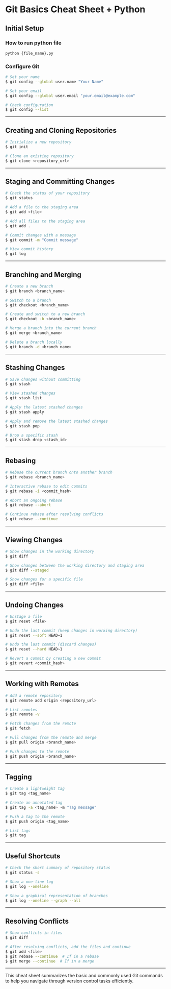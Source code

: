 # Git Basics Cheat Sheet + Python

## Initial Setup

### How to run python file

```bash
python {file_name}.py
```

### Configure Git

```bash
# Set your name
$ git config --global user.name "Your Name"

# Set your email
$ git config --global user.email "your.email@example.com"

# Check configuration
$ git config --list
```

---

## Creating and Cloning Repositories

```bash
# Initialize a new repository
$ git init

# Clone an existing repository
$ git clone <repository_url>
```

---

## Staging and Committing Changes

```bash
# Check the status of your repository
$ git status

# Add a file to the staging area
$ git add <file>

# Add all files to the staging area
$ git add .

# Commit changes with a message
$ git commit -m "Commit message"

# View commit history
$ git log
```

---

## Branching and Merging

```bash
# Create a new branch
$ git branch <branch_name>

# Switch to a branch
$ git checkout <branch_name>

# Create and switch to a new branch
$ git checkout -b <branch_name>

# Merge a branch into the current branch
$ git merge <branch_name>

# Delete a branch locally
$ git branch -d <branch_name>
```

---

## Stashing Changes

```bash
# Save changes without committing
$ git stash

# View stashed changes
$ git stash list

# Apply the latest stashed changes
$ git stash apply

# Apply and remove the latest stashed changes
$ git stash pop

# Drop a specific stash
$ git stash drop <stash_id>
```

---

## Rebasing

```bash
# Rebase the current branch onto another branch
$ git rebase <branch_name>

# Interactive rebase to edit commits
$ git rebase -i <commit_hash>

# Abort an ongoing rebase
$ git rebase --abort

# Continue rebase after resolving conflicts
$ git rebase --continue
```

---

## Viewing Changes

```bash
# Show changes in the working directory
$ git diff

# Show changes between the working directory and staging area
$ git diff --staged

# Show changes for a specific file
$ git diff <file>
```

---

## Undoing Changes

```bash
# Unstage a file
$ git reset <file>

# Undo the last commit (keep changes in working directory)
$ git reset --soft HEAD~1

# Undo the last commit (discard changes)
$ git reset --hard HEAD~1

# Revert a commit by creating a new commit
$ git revert <commit_hash>
```

---

## Working with Remotes

```bash
# Add a remote repository
$ git remote add origin <repository_url>

# List remotes
$ git remote -v

# Fetch changes from the remote
$ git fetch

# Pull changes from the remote and merge
$ git pull origin <branch_name>

# Push changes to the remote
$ git push origin <branch_name>
```

---

## Tagging

```bash
# Create a lightweight tag
$ git tag <tag_name>

# Create an annotated tag
$ git tag -a <tag_name> -m "Tag message"

# Push a tag to the remote
$ git push origin <tag_name>

# List tags
$ git tag
```

---

## Useful Shortcuts

```bash
# Check the short summary of repository status
$ git status -s

# Show a one-line log
$ git log --oneline

# Show a graphical representation of branches
$ git log --oneline --graph --all
```

---

## Resolving Conflicts

```bash
# Show conflicts in files
$ git diff

# After resolving conflicts, add the files and continue
$ git add <file>
$ git rebase --continue  # If in a rebase
$ git merge --continue  # If in a merge
```

---

This cheat sheet summarizes the basic and commonly used Git commands to help you navigate through version control tasks efficiently.
